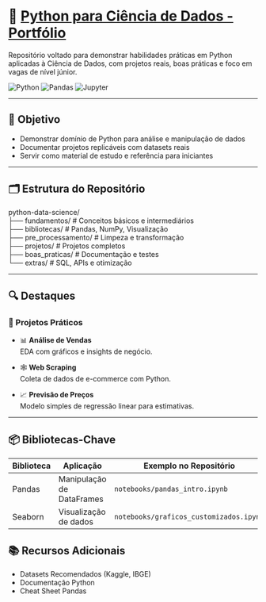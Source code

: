 # 🐍 [Python para Ciência de Dados - Portfólio](https://github.com/Marlon99henrique/python-data-science/tree/main)

Repositório voltado para demonstrar habilidades práticas em Python aplicadas à Ciência de Dados, com projetos reais, boas práticas e foco em vagas de nível júnior.  

![Python](https://img.shields.io/badge/Python-3.10%2B-blue)
![Pandas](https://img.shields.io/badge/Pandas-2.0%2B-orange)
![Jupyter](https://img.shields.io/badge/Jupyter-Notebook-yellow)

---

## 📌 Objetivo

- Demonstrar domínio de Python para análise e manipulação de dados  
- Documentar projetos replicáveis com datasets reais  
- Servir como material de estudo e referência para iniciantes  

---

## 🗂 Estrutura do Repositório  
python-data-science/  
├── fundamentos/ # Conceitos básicos e intermediários  
├── bibliotecas/ # Pandas, NumPy, Visualização  
├── pre_processamento/ # Limpeza e transformação  
├── projetos/ # Projetos completos  
├── boas_praticas/ # Documentação e testes  
└── extras/ # SQL, APIs e otimização  

---


## 🔍 Destaques

### 💼 Projetos Práticos

- 📊 **Análise de Vendas**  
  EDA com gráficos e insights de negócio.

- 🕸️ **Web Scraping**  
  Coleta de dados de e-commerce com Python.

- 📈 **Previsão de Preços**  
  Modelo simples de regressão linear para estimativas.
---

## 📦 Bibliotecas-Chave

| Biblioteca | Aplicação                   | Exemplo no Repositório         |
|------------|-----------------------------|--------------------------------|
| Pandas     | Manipulação de DataFrames   | `notebooks/pandas_intro.ipynb` |
| Seaborn    | Visualização de dados       | `notebooks/graficos_customizados.ipynb` |
## 📚 Recursos Adicionais
- Datasets Recomendados (Kaggle, IBGE)  
- Documentação Python  
- Cheat Sheet Pandas

